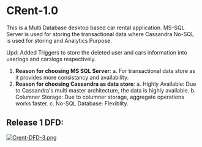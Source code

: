 # CRent-1.0
This is a Multi Database desktop based car rental application. MS-SQL Server is used for storing the transactional data where Cassandra No-SQL is used for storing and Analytics Purpose.

Upd: Added Triggers to store the deleted user and cars information into userlogs and carslogs respectively.

1. **Reason for choosing MS SQL Server**: 
     a. For transactional data store as it provides more consistancy and availability.
2. **Reason for choosing Cassandra as data store**:
     a. Highly Available: Due to Cassandra's multi master architecture, the data is highly available.
     b. Columner Storage: Due to columner storage, aggregate operations works faster.
     c. No-SQL Database: Flexiblity.
            
## Release 1 DFD:
[![Crent-DFD-3.png](https://i.postimg.cc/3N8yZ69T/Crent-DFD-3.png)](https://postimg.cc/5YrN4sZ7)
